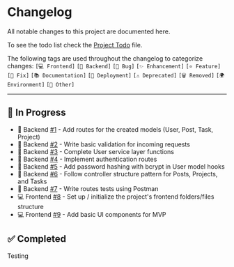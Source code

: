 # Changelog

All notable changes to this project are documented here.

To see the todo list check the [Project Todo](./Todo.md) file.

The following tags are used throughout the changelog to categorize changes: `[💻 Frontend]` `[🔧 Backend]` `[🐛 Bug]` `[✨ Enhancement]` `[⭐ Feature]` `[🔨 Fix]` `[📚 Documentation]` `[🚀 Deployment]` `[⚠️ Deprecated]` `[🗑️ Removed]` `[🌍 Environment]` `[📌 Other]`

---

## 🔄 In Progress

-   🔧 Backend [#1](https://github.com/Gallucky/ClarityBox/issues/1) - Add routes for the created models (User, Post, Task, Project)
-   🔧 Backend [#2](https://github.com/Gallucky/ClarityBox/issues/2) - Write basic validation for incoming requests
-   🔧 Backend [#3](https://github.com/Gallucky/ClarityBox/issues/3) - Complete User service layer functions
-   🔧 Backend [#4](https://github.com/Gallucky/ClarityBox/issues/4) - Implement authentication routes
-   🔧 Backend [#5](https://github.com/Gallucky/ClarityBox/issues/5) - Add password hashing with bcrypt in User model hooks
-   🔧 Backend [#6](https://github.com/Gallucky/ClarityBox/issues/6) - Follow controller structure pattern for Posts, Projects, and Tasks
-   🔧 Backend [#7](https://github.com/Gallucky/ClarityBox/issues/7) - Write routes tests using Postman
-   💻 Frontend [#8](https://github.com/Gallucky/ClarityBox/issues/8) - Set up / initialize the project's frontend folders/files structure
-   💻 Frontend [#9](https://github.com/Gallucky/ClarityBox/issues/9) - Add basic UI components for MVP

## ✅ Completed

Testing

